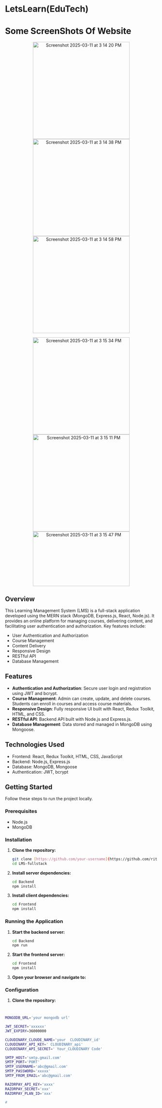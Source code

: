 # LetsLearn(EduTech)

# Some ScreenShots Of Website
<p align="center">
   <img src="https://github.com/user-attachments/assets/80e9a290-d4e8-4e27-8dd0-939a5f034904" width="320" alt="Screenshot 2025-03-11 at 3 14 20 PM">
    <img src="https://github.com/user-attachments/assets/cf8e99ac-1089-4351-8d13-6b5a852ea9fc" width="320" alt="Screenshot 2025-03-11 at 3 14 38 PM">
     <img src="https://github.com/user-attachments/assets/37964a25-e1b8-4ec1-8a95-39ae8afa3684" width="320" alt="Screenshot 2025-03-11 at 3 14 58 PM">
</p>
<p align="center">
<img src="https://github.com/user-attachments/assets/099f6d36-320a-4a20-8217-614c100f6792" width="320" alt="Screenshot 2025-03-11 at 3 15 34 PM">
 <img src="https://github.com/user-attachments/assets/fbe19892-ce90-4c56-a203-550311dd6601" width="320" alt="Screenshot 2025-03-11 at 3 15 11 PM">
<img src="https://github.com/user-attachments/assets/b278aa02-9843-427b-bfac-8d7cdad760a2" width="320" height="180" alt="Screenshot 2025-03-11 at 3 15 47 PM">
</p>

## Overview

This Learning Management System (LMS) is a full-stack application developed using the MERN stack (MongoDB, Express.js, React, Node.js). It provides an online platform for managing courses, delivering content, and facilitating user authentication and authorization. Key features include:

- User Authentication and Authorization
- Course Management
- Content Delivery
- Responsive Design
- RESTful API
- Database Management

## Features

- **Authentication and Authorization**: Secure user login and registration using JWT and bcrypt.
- **Course Management**: Admin can create, update, and delete courses. Students can enroll in courses and access course materials.
- **Responsive Design**: Fully responsive UI built with React, Redux Toolkit, HTML, and CSS.
- **RESTful API**: Backend API built with Node.js and Express.js.
- **Database Management**: Data stored and managed in MongoDB using Mongoose.

## Technologies Used

- Frontend: React, Redux Toolkit, HTML, CSS, JavaScript
- Backend: Node.js, Express.js
- Database: MongoDB, Mongoose
- Authentication: JWT, bcrypt

## Getting Started

Follow these steps to run the project locally.

### Prerequisites

- Node.js
- MongoDB

### Installation

1. **Clone the repository:**
   ```bash
   git clone [https://github.com/your-username](https://github.com/riteshkumar-0/LMS-fullstack)/lms.git
   cd LMS-fullstack
2. **Install server dependencies:**
   ```bash
   cd Backend
   npm install

3. **Install client dependencies:**
   ```bash
   cd Frontend
   npm install
   
### Running the Application

1. **Start the backend server:**
   ```bash
   cd Backend
   npm run

2. **Start the frontend server:**
   ```bash
   cd Frontend
   npm install

3. **Open your browser and navigate to:**
   
    


### Configuration

  1. **Clone the repository:**
   ```bash


   MONGODB_URL='your mongodb url'

   JWT_SECRET='xxxxxx'
   JWT_EXPIRY=36000000

   CLOUDINARY_CLOUDE_NAME='your  CLOUDINARY_id'
   CLOUDINARY_API_KEY=' CLOUDINARY_api'
   CLOUDINARY_API_SECRET=' Your_CLOUDINARY Code'

   SMTP_HOST='smtp.gmail.com'
   SMTP_PORT='PORT'
   SMTP_USERNAME='abc@gmail.com'
   SMTP_PASSWORD='xxxxx'
   SMTP_FROM_EMAIL='abc@gmail.com'

   RAZORPAY_API_KEY='xxxx'
   RAZORPAY_SECRET='xxx'
   RAZORPAY_PLAN_ID='xxx'

#

